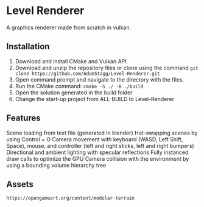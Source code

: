 # Level Renderer
A graphics renderer made from scratch in vulkan.

## Installation
1. Download and install CMake and Vulkan API.
2. Download and unzip the repository files or clone using the command ```git clone https://github.com/AdamStagg/Level-Renderer.git```
3. Open command prompt and navigate to the directory with the files.
4. Run the CMake command: ```cmake -S ./ -B ./build```
5. Open the solution generated in the build folder
6. Change the start-up project from ALL-BUILD to Level-Renderer

## Features
Scene loading from text file (generated in blender)
Hot-swapping scenes by using Control + O
Camera movement with keyboard (WASD, Left Shift, Space), mouse, and controller (left and right sticks, left and right bumpers)
Directional and ambient lighting with specular reflections
Fully instanced draw calls to optimize the GPU
Camera collision with the environment by using a bounding volume hierarchy tree

## Assets
```https://opengameart.org/content/modular-terrain```
